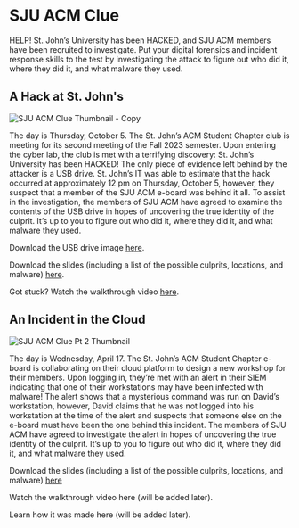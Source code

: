 # SJU ACM Clue

HELP! St. John’s University has been HACKED, and SJU ACM members have been recruited to investigate. Put your digital forensics and incident response skills to the test by investigating the attack to figure out who did it, where they did it, and what malware they used.


## A Hack at St. John's

![SJU ACM Clue Thumbnail - Copy](https://github.com/SJUACM/Clue/assets/91490989/3b576ba0-532e-4aa4-99f6-4a9baeade6d7)

The day is Thursday, October 5. The St. John’s ACM Student Chapter club is meeting for its second meeting of the Fall 2023 semester. Upon entering the cyber lab, the club is met with a terrifying discovery: St. John’s University has been HACKED! The only piece of evidence left behind by the attacker is a USB drive. St. John’s IT was able to estimate that the hack occurred at approximately 12 pm on Thursday, October 5, however, they suspect that a member of the SJU ACM e-board was behind it all. To assist in the investigation, the members of SJU ACM have agreed to examine the contents of the USB drive in hopes of uncovering the true identity of the culprit. It’s up to you to figure out who did it, where they did it, and what malware they used. 

Download the USB drive image [here](https://github.com/SJUACM/Clue/blob/main/A%20Hack%20at%20St.%20Johns/usb-evidence.E01).

Download the slides (including a list of the possible culprits, locations, and malware) [here](https://github.com/SJUACM/Clue/blob/main/A%20Hack%20at%20St.%20Johns/Digital%20Forensics%20Investigation%20Lab.pdf).

Got stuck? Watch the walkthrough video [here](https://youtu.be/f__cl1kwAbQ).


## An Incident in the Cloud

![SJU ACM Clue Pt  2 Thumbnail](https://github.com/SJUACM/Clue/assets/91490989/1253a29d-b368-42d7-85cf-2b42304c1b53)

The day is Wednesday, April 17. The St. John’s ACM Student Chapter e-board is collaborating on their cloud platform to design a new workshop for their members. Upon logging in, they’re met with an alert in their SIEM indicating that one of their workstations may have been infected with malware! The alert shows that a mysterious command was run on David’s workstation, however, David claims that he was not logged into his workstation at the time of the alert and suspects that someone else on the e-board must have been the one behind this incident. The members of SJU ACM have agreed to investigate the alert in hopes of uncovering the true identity of the culprit. It’s up to you to figure out who did it, where they did it, and what malware they used. 

Download the slides (including a list of the possible culprits, locations, and malware) [here]()

Watch the walkthrough video here (will be added later).

Learn how it was made here (will be added later).

